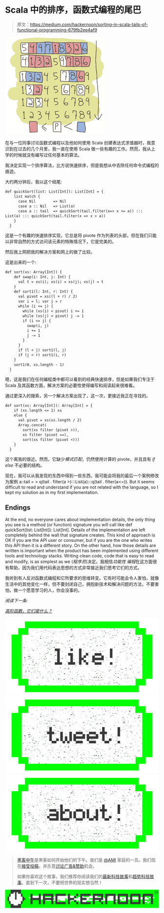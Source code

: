 # Scala 中的排序，函数式编程的尾巴

> 原文：<https://medium.com/hackernoon/sorting-in-scala-tails-of-functional-programming-679fb2ee4af9>

![](img/3ff626e002d27509ace51f9ce9fb1a37.png)

在与一位同事讨论函数式编程以及他如何使用 Scala 创建表达式求值器时，我意识到在过去的几个月里，我一直在使用 Scala 做一些有趣的工作。然而，我从上学的时候就没有编写过任何基本的算法。

我决定实现一个排序算法，比方说快速排序，但是我想从中去除任何命令式编程的痕迹。

大约两分钟后，我以这个结尾:

```
def quickSort(list: List[Int]): List[Int] = {
    list match {
      case Nil        => Nil
      case a :: Nil   => List(a)
      case a :: tail  => quickSort(tail.filter(x=> x <= a)) ::: List(a) ::: quickSort(tail.filter(x => x > a))
    }
  }
```

这是一个有趣的快速排序实现，它总是将 pivote 作为列表的头部，但在我们只能以非常自然的方式访问该元素的特殊情况下，它是完美的。

然后我上网把我的解决方案和网上的做了比较。

这是出来的一个:

```
def sort(xs: Array[Int]) {
    def swap(i: Int, j: Int) {
      val t = xs(i); xs(i) = xs(j); xs(j) = t
    }
    def sort1(l: Int, r: Int) {
      val pivot = xs((l + r) / 2)
      var i = l; var j = r
      while (i <= j) {
        while (xs(i) < pivot) i += 1
        while (xs(j) > pivot) j -= 1
        if (i <= j) {
          swap(i, j)
          i += 1
          j -= 1
        }
      }
      if (l < j) sort1(l, j)
      if (j < r) sort1(i, r)
    }
    sort1(0, xs.length - 1)
  }
```

嗯，这是我们在任何编程类中都可以看到的经典快速排序，但是如果我们专注于 Scala 及其函数方面，解决方案的必要性使得编写和阅读起来很难看。

通过更深入的搜索，另一个解决方案出现了，这一次，更接近我正在寻找的。

```
def sort(xs: Array[Int]): Array[Int] = {
    if (xs.length <= 1) xs
    else {
      val pivot = xs(xs.length / 2)
      Array.concat(
        sort(xs filter (pivot >)),
        xs filter (pivot ==),
        sort(xs filter (pivot <)))
    }
  }
```

这个离我的很近。然而，它缺少*模式匹配*，仍然使用计算的 pivote，并且具有 *if else* 不必要的结构。

现在，我可以从我发现的东西中得到一些东西，我可能会将我的最后一个案例修改为案例 a::tail = > q(tail . filter(a >):::List(a):::q(tail . filter(a<=)). But it seems difficult to read and understand if you are not related with the language, so I kept my solution as in my first implementation.

## Endings

At the end, no everyone cares about implementation details, the only thing you see is a method (or function) signature you will call like def quickSort(list: List[Int]): List[Int]. Details of the implementation are left completely behind the wall that signature creates. This kind of approach is OK if you are the API user or consumer, but if you are the one who writes this API then it is a different story. On the other hand, how those details are written is important when the product has been implemented using different tools and technology stacks. Writing clean code, code that is easy to read and modify, is as simplest as we (*程序员*)决定。我相信*功能性* *编程*在这方面很有帮助，因为我们用代码表达思想的方式非常接近我们思考它们的方式。

我听到有人反对函数式编程和它所要求的思维转变。它有时可能会令人害怕，就像生活中的其他变化一样，但不要封闭自己，拥抱新技术和解决问题的方法，不要害怕，做一个愿意学习的人，你会没事的。

*阅读下一条:*

[*高阶函数，它们是什么？*](/@anicolaspp/higher-order-functions-what-are-they-be74111659e8#.odirv0prk)

[![](img/50ef4044ecd4e250b5d50f368b775d38.png)](http://bit.ly/HackernoonFB)[![](img/979d9a46439d5aebbdcdca574e21dc81.png)](https://goo.gl/k7XYbx)[![](img/2930ba6bd2c12218fdbbf7e02c8746ff.png)](https://goo.gl/4ofytp)

> [黑客中午](http://bit.ly/Hackernoon)是黑客如何开始他们的下午。我们是 [@AMI](http://bit.ly/atAMIatAMI) 家庭的一员。我们现在[接受投稿](http://bit.ly/hackernoonsubmission)，并乐意[讨论广告&赞助](mailto:partners@amipublications.com)机会。
> 
> 如果你喜欢这个故事，我们推荐你阅读我们的[最新科技故事](http://bit.ly/hackernoonlatestt)和[趋势科技故事](https://hackernoon.com/trending)。直到下一次，不要把世界的现实想当然！

[![](img/be0ca55ba73a573dce11effb2ee80d56.png)](https://goo.gl/Ahtev1)